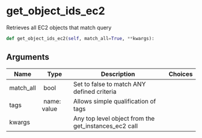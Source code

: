 # get_object_ids_ec2

Retrieves all EC2 objects that match query

```py
def get_object_ids_ec2(self, match_all=True, **kwargs):
```

## Arguments

| Name        | Type | Description                                                                 | Choices |
|-------------|------|-----------------------------------------------------------------------------|---------|
| match_all  | bool | Set to false to match ANY defined criteria |  |
| tags  | name: value | Allows simple qualification of tags |  |
| kwargs  |  | Any top level object from the get_instances_ec2 call |  |





